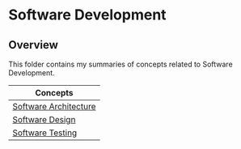 # Software Development

## Overview
This folder contains my summaries of concepts related to Software Development.

| Concepts                                                                                                                    |                                                         
|-----------------------------------------------------------------------------------------------------------------------------|
| [Software Architecture](https://github.com/shumarb/learning/tree/main/software-development/software-architecture/README.md) |
| [Software Design](https://github.com/shumarb/learning/tree/main/software-development/software-design/README.md)             |
| [Software Testing](https://github.com/shumarb/learning/tree/main/software-development/software-testing/README.md)           |
